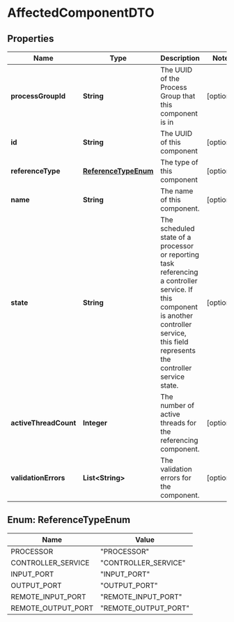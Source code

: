 
# AffectedComponentDTO

## Properties
Name | Type | Description | Notes
------------ | ------------- | ------------- | -------------
**processGroupId** | **String** | The UUID of the Process Group that this component is in |  [optional]
**id** | **String** | The UUID of this component |  [optional]
**referenceType** | [**ReferenceTypeEnum**](#ReferenceTypeEnum) | The type of this component |  [optional]
**name** | **String** | The name of this component. |  [optional]
**state** | **String** | The scheduled state of a processor or reporting task referencing a controller service. If this component is another controller service, this field represents the controller service state. |  [optional]
**activeThreadCount** | **Integer** | The number of active threads for the referencing component. |  [optional]
**validationErrors** | **List&lt;String&gt;** | The validation errors for the component. |  [optional]


<a name="ReferenceTypeEnum"></a>
## Enum: ReferenceTypeEnum
Name | Value
---- | -----
PROCESSOR | &quot;PROCESSOR&quot;
CONTROLLER_SERVICE | &quot;CONTROLLER_SERVICE&quot;
INPUT_PORT | &quot;INPUT_PORT&quot;
OUTPUT_PORT | &quot;OUTPUT_PORT&quot;
REMOTE_INPUT_PORT | &quot;REMOTE_INPUT_PORT&quot;
REMOTE_OUTPUT_PORT | &quot;REMOTE_OUTPUT_PORT&quot;



